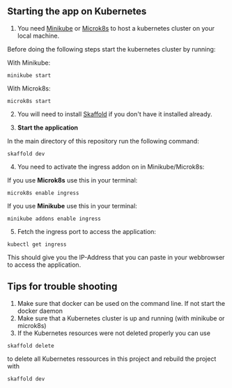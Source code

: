 ## Starting the app on Kubernetes

1. You need [Minikube](https://kubernetes.io/de/docs/tasks/tools/install-minikube/) or [Microk8s](https://microk8s.io/docs) to host a kubernetes cluster on your local machine.

Before doing the following steps start the kubernetes cluster by running:

With Minikube:
```
minikube start
```

With Microk8s:
```
microk8s start
```


2. You will need to install [Skaffold](https://skaffold.dev/docs/install/) if you don't have it installed already.

3. **Start the application**

In the main directory of this repository run the following command:

```
skaffold dev
```

4. You need to activate the ingress addon on in Minikube/Microk8s:

If you use **Microk8s** use this in your terminal:

```
microk8s enable ingress
```

If you use **Minikube** use this in your terminal:

```
minikube addons enable ingress
```

5. Fetch the ingress port to access the application:

```
kubectl get ingress
```

This should give you the IP-Address that you can paste in your webbrowser to access the application.


## Tips for trouble shooting
1. Make sure that docker can be used on the command line. If not start the docker daemon
2. Make sure that a Kubernetes cluster is up and running (with minikube or microk8s)
3. If the Kubernetes resources were not deleted properly you can use
```
skaffold delete
```
to delete all Kubernetes ressources in this project and rebuild the project with 
```
skaffold dev
```